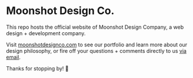 # Moonshot Design Co.

This repo hosts the official website of Moonshot Design Company, a web design + development company.

Visit [moonshotdesignco.com](https://moonshotdesignco.com) to see our portfolio and learn more about our design philosophy, or fire off your questions + comments directly to us [via email](mailto:contact@moonshotdesignco.com).

Thanks for stopping by! :wave:
